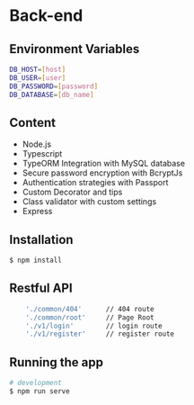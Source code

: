 # Back-end

## Environment Variables
``` bash
DB_HOST=[host]
DB_USER=[user]
DB_PASSWORD=[password]
DB_DATABASE=[db_name]
```

## Content
- Node.js
- Typescript
- TypeORM Integration with MySQL database
- Secure password encryption with BcryptJs 
- Authentication strategies with Passport
- Custom Decorator and tips
- Class validator with custom settings
- Express

## Installation

```bash
$ npm install
```

## Restful API

```bash
    './common/404'      // 404 route
    './common/root'     // Page Root
    './v1/login'        // login route
    './v1/register'     // register route
```
## Running the app

```bash
# development
$ npm run serve
```